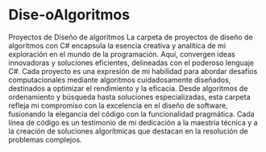 # Dise-oAlgoritmos
Proyectos de Diseño de algoritmos
La carpeta de proyectos de diseño de algoritmos con C# encapsula la esencia creativa y analítica de mi exploración en el mundo de la programación. Aquí, convergen ideas innovadoras y soluciones eficientes, delineadas con el poderoso lenguaje C#. Cada proyecto es una expresión de mi habilidad para abordar desafíos computacionales mediante algoritmos cuidadosamente diseñados, destinados a optimizar el rendimiento y la eficacia. Desde algoritmos de ordenamiento y búsqueda hasta soluciones especializadas, esta carpeta refleja mi compromiso con la excelencia en el diseño de software, fusionando la elegancia del código con la funcionalidad pragmática. Cada línea de código es un testimonio de mi dedicación a la maestría técnica y a la creación de soluciones algorítmicas que destacan en la resolución de problemas complejos.
